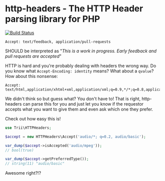 # http-headers - The HTTP Header parsing library for PHP

[![Build Status](https://travis-ci.org/Trii/http-headers.svg?branch=master)](https://travis-ci.org/Trii/http-headers)

`Accept: text/feedback, application/pull-requests`

SHOULD be interpreted as "*This is a work in progress. Early feedback and pull requests are accepted*"

HTTP is hard and you're probably dealing with headers the wrong way. Do you know what `Accept-Encoding: identity` means? What about a `qvalue`? How about this nonsense:

```
Accept: text/html,application/xhtml+xml,application/xml;q=0.9,*/*;q=0.8,application/json
```
We didn't think so but guess what? You don't have to! That is right, http-headers can parse this for you and just let you know if the requestor accepts what you want to give them and even ask which one they prefer.

Check out how easy this is!

```php
use Trii\HTTPHeaders;

$accept = new HTTPHeaders\Accept('audio/*; q=0.2, audio/basic');

var_dump($accept->isAccepted('audio/mpeg'));
// bool(true)

var_dump($accept->getPreferredType());
// string(11) "audio/basic"

```

Awesome right?!?
